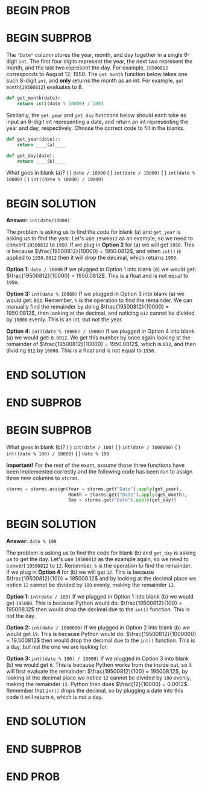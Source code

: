 # BEGIN PROB

# BEGIN SUBPROB

The `"Date"` column stores the year, month, and day together in a single 8-digit `int`. The first
four digits represent the year, the next two represent the month, and the last two represent
the day. For example, `19500812` corresponds to August 12, 1950.
The `get month` function below takes one such 8-digit `int`, and **only** returns the month as an int.
For example, `get month`(`19500812`) evaluates to 8.

```py
def get_month(date):
    return int((date % 10000) / 100)
```

Similarily, the `get year` and `get day` functions below should each take as input an 8-digit int
representing a date, and return an int representing the year and day, respectively. Choose
the correct code to fill in the blanks.

```py
def get_year(date)::
    return ____(a)____
```

```py
def get_day(date):
    return ____(b)____
```

What goes in blank (a)?
( ) `date / 10000`
( ) `int(date / 10000)`
( ) `int(date % 10000)`
( ) `int((date % 10000) / 10000)`

# BEGIN SOLUTION

**Answer:** `int(date/10000)`

 The problem is asking us to find the code for blank (a) and `get_year` is asking us to find the year. Let's use `19500812` as an example, so we need to convert `19500812` to `1950`. If we plug in **Option 2** for (a) we will get `1950`. This is because $\frac{19500812}{10000} = 1950.0812$, and when `int()` is applied to `1950.0812` then it will drop the decimal, which returns `1950`.

**Option 1:** `date / 10000`
If we plugged in Option 1 into blank (a) we would get: $\frac{19500812}{10000} = 1950.0812$. This is a float and is not equal to `1950`.

**Option 3:** `int(date % 10000)`
If we plugged in Option 3 into blank (a) we would get: `812`. Remember, `%` is the operation to find the remainder. We can manually find the remainder by doing $\frac{19500812}{10000} = 1950.0812$, then looking at the decimal, and noticing `812` cannot be divided by `10000` evenly. This is an int, but not the year.

**Option 4:** `int((date % 10000) / 10000)`
If we plugged in Option 4 into blank (a) we would get: `0.0812`. We get this number by once again looking at the remainder of $\frac{19500812}{10000} = 1950.0812$, which is `812`, and then dividing `812` by `10000`. This is a float and is not equal to `1950`.

# END SOLUTION

# END SUBPROB



# BEGIN SUBPROB

What goes in blank (b)?
( ) `int(date / 100)`
( ) `int(date / 1000000)`
( ) `int((date % 100) / 10000)`
( ) `date % 100`

**Important!** For the rest of the exam, assume those three functions have been implemented
correctly and the following code has been run to assign three new columns to `storms`.

```py
storms = storms.assign(Year = storms.get("Date").apply(get_year),
                       Month = storms.get("Date").apply(get_month),
                       Day = storms.get("Date").apply(get_day))
```

# BEGIN SOLUTION

**Answer:** `date % 100`

The problem is asking us to find the code for blank (b) and `get_day` is asking us to get the day. Let's use `19500812` as the example again, so we need to convert `19500812` to `12`. Remember, `%` is the operation to find the remainder. If we plug in **Option 4** for (b) we will get `12`. This is because $\frac{19500812}{100} = 195008.12$ and by looking at the decimal place we notice `12` cannot be divided by `100` evenly, making the remainder `12`.

**Option 1:** `int(date / 100)`
If we plugged in Option 1 into blank (b) we would get `195008`. This is because Python would do: $\frac{19500812}{100} = 195008.12$ then would drop the decimal due to the `int()` function. This is not the day.

**Option 2:** `int(date / 1000000)`
If we plugged in Option 2 into blank (b) we would get `19`. This is because Python would do: $\frac{19500812}{1000000} = 19.500812$ then would drop the decimal due to the `int()` function. This is a day, *but* not the one we are looking for.

**Option 3:** `int((date % 100) / 10000)`
If we plugged in Option 3 into blank (b) we would get `0`. This is because Python works from the inside out, so it will first evaluate the remainder: $\frac{19500812}{100} = 195008.12$, by looking at the decimal place we notice `12` cannot be divided by `100` evenly, making the remainder `12`. Python then does $\frac{12}{10000} = 0.0012$. Remember that `int()` drops the decimal, so by plugging a date into this code it will return `0`, which is not a day.

# END SOLUTION

# END SUBPROB

# END PROB

